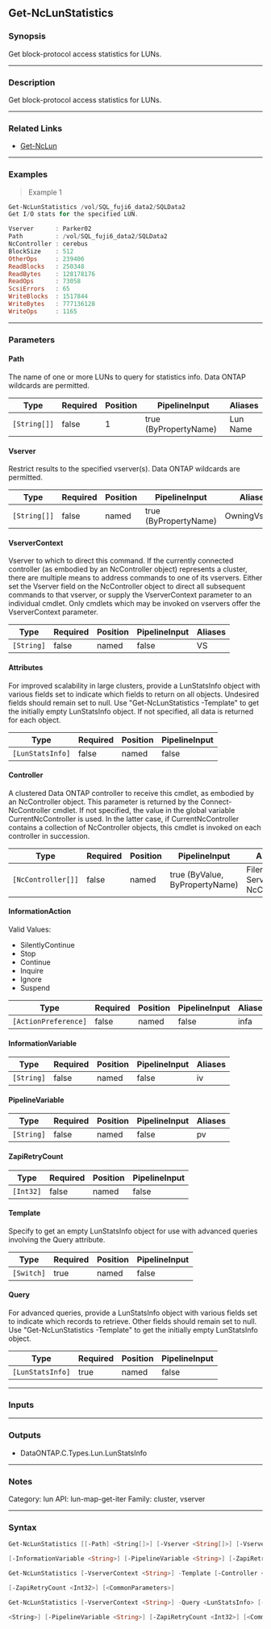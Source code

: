 Get-NcLunStatistics
-------------------

### Synopsis
Get block-protocol access statistics for LUNs.

---

### Description

Get block-protocol access statistics for LUNs.

---

### Related Links
* [Get-NcLun](Get-NcLun)

---

### Examples
> Example 1

```PowerShell
Get-NcLunStatistics /vol/SQL_fuji6_data2/SQLData2
Get I/O stats for the specified LUN.

Vserver      : Parker02
Path         : /vol/SQL_fuji6_data2/SQLData2
NcController : cerebus
BlockSize    : 512
OtherOps     : 239406
ReadBlocks   : 250348
ReadBytes    : 128178176
ReadOps      : 73058
ScsiErrors   : 65
WriteBlocks  : 1517844
WriteBytes   : 777136128
WriteOps     : 1165

```

---

### Parameters
#### **Path**
The name of one or more LUNs to query for statistics info.  Data ONTAP wildcards are permitted.

|Type        |Required|Position|PipelineInput        |Aliases     |
|------------|--------|--------|---------------------|------------|
|`[String[]]`|false   |1       |true (ByPropertyName)|Lun<br/>Name|

#### **Vserver**
Restrict results to the specified vserver(s).  Data ONTAP wildcards are permitted.

|Type        |Required|Position|PipelineInput        |Aliases      |
|------------|--------|--------|---------------------|-------------|
|`[String[]]`|false   |named   |true (ByPropertyName)|OwningVserver|

#### **VserverContext**
Vserver to which to direct this command.  If the currently connected controller (as embodied by an NcController object) represents a cluster, there are multiple means to address commands to one of its vservers.  Either set the Vserver field on the NcController object to direct all subsequent commands to that vserver, or supply the VserverContext parameter to an individual cmdlet.  Only cmdlets which may be invoked on vservers offer the VserverContext parameter.

|Type      |Required|Position|PipelineInput|Aliases|
|----------|--------|--------|-------------|-------|
|`[String]`|false   |named   |false        |VS     |

#### **Attributes**
For improved scalability in large clusters, provide a LunStatsInfo object with various fields set to indicate which fields to return on all objects.  Undesired fields should remain set to null.  Use "Get-NcLunStatistics -Template" to get the initially empty LunStatsInfo object.  If not specified, all data is returned for each object.

|Type            |Required|Position|PipelineInput|
|----------------|--------|--------|-------------|
|`[LunStatsInfo]`|false   |named   |false        |

#### **Controller**
A clustered Data ONTAP controller to receive this cmdlet, as embodied by an NcController object.  This parameter is returned by the Connect-NcController cmdlet.  If not specified, the value in the global variable CurrentNcController is used.  In the latter case, if CurrentNcController contains a collection of NcController objects, this cmdlet is invoked on each controller in succession.

|Type              |Required|Position|PipelineInput                 |Aliases                          |
|------------------|--------|--------|------------------------------|---------------------------------|
|`[NcController[]]`|false   |named   |true (ByValue, ByPropertyName)|Filer<br/>Server<br/>NcController|

#### **InformationAction**

Valid Values:

* SilentlyContinue
* Stop
* Continue
* Inquire
* Ignore
* Suspend

|Type                |Required|Position|PipelineInput|Aliases|
|--------------------|--------|--------|-------------|-------|
|`[ActionPreference]`|false   |named   |false        |infa   |

#### **InformationVariable**

|Type      |Required|Position|PipelineInput|Aliases|
|----------|--------|--------|-------------|-------|
|`[String]`|false   |named   |false        |iv     |

#### **PipelineVariable**

|Type      |Required|Position|PipelineInput|Aliases|
|----------|--------|--------|-------------|-------|
|`[String]`|false   |named   |false        |pv     |

#### **ZapiRetryCount**

|Type     |Required|Position|PipelineInput|
|---------|--------|--------|-------------|
|`[Int32]`|false   |named   |false        |

#### **Template**
Specify to get an empty LunStatsInfo object for use with advanced queries involving the Query attribute.

|Type      |Required|Position|PipelineInput|
|----------|--------|--------|-------------|
|`[Switch]`|true    |named   |false        |

#### **Query**
For advanced queries, provide a LunStatsInfo object with various fields set to indicate which records to retrieve.  Other fields should remain set to null.  Use "Get-NcLunStatistics -Template" to get the initially empty LunStatsInfo object.

|Type            |Required|Position|PipelineInput|
|----------------|--------|--------|-------------|
|`[LunStatsInfo]`|true    |named   |false        |

---

### Inputs

---

### Outputs
* DataONTAP.C.Types.Lun.LunStatsInfo

---

### Notes
Category: lun
API: lun-map-get-iter
Family: cluster, vserver

---

### Syntax
```PowerShell
Get-NcLunStatistics [[-Path] <String[]>] [-Vserver <String[]>] [-VserverContext <String>] [-Attributes <LunStatsInfo>] [-Controller <NcController[]>] [-InformationAction <ActionPreference>] 
```
```PowerShell
[-InformationVariable <String>] [-PipelineVariable <String>] [-ZapiRetryCount <Int32>] [<CommonParameters>]
```
```PowerShell
Get-NcLunStatistics [-VserverContext <String>] -Template [-Controller <NcController[]>] [-InformationAction <ActionPreference>] [-InformationVariable <String>] [-PipelineVariable <String>] 
```
```PowerShell
[-ZapiRetryCount <Int32>] [<CommonParameters>]
```
```PowerShell
Get-NcLunStatistics [-VserverContext <String>] -Query <LunStatsInfo> [-Attributes <LunStatsInfo>] [-Controller <NcController[]>] [-InformationAction <ActionPreference>] [-InformationVariable 
```
```PowerShell
<String>] [-PipelineVariable <String>] [-ZapiRetryCount <Int32>] [<CommonParameters>]
```
